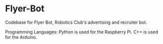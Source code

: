 # Flyer-Bot
Codebase for Flyer Bot, Robotics Club's advertising and recruiter bot.

Programming Languages:
  Python is used for the Raspberry Pi.
  C++ is used for the Arduino.
